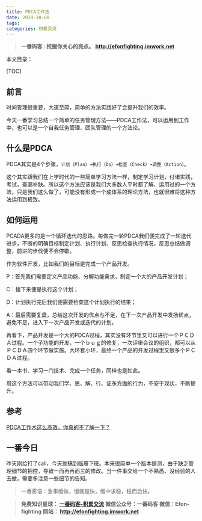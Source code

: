 ```yaml
---
title: PDCA工作法
date: 2019-10-08
tags: 
categories: 积累交流
---
```


> **一番码客 : 挖掘你关心的亮点。**
> **http://efonfighting.imwork.net**

本文目录：

[TOC]

## 前言

时间管理很重要，大道至简，简单的方法实践好了会提升我们的效率。

今天一番学习总结一个简单的任务管理方法——PDCA工作法，可以运用到工作中，也可以是一个自我任务管理、团队管理的一个方法论。

<!-- more -->

## 什么是PDCA

PDCA其实是4个步骤，`计划（Plan）→执行（Do）→检查（Check）→调整（Action）`。

这个其实跟我们在上学时代的一些简单学习方法一样，制定学习计划，付诸实践，考试，查漏补缺。所以这个方法应该是我们大多数人平时都了解、运用过的一个方法，只是我们这么做了，可能没有形成一个成体系的理论方法，也就很难将这种方法运用到极致。

## 如何运用

PCADA更多的是一个循环迭代的思路。每做完一轮PDCA我们便完成了一轮迭代进步，不断的明确目标制定计划、执行计划、反思检查执行情况，反思总结做调整，前进的步伐便不会停歇。

作为软件开发，比如我们的目标是完成一个产品开发。

P：首先我们需要定义产品功能、分解功能需求，制定一个大的产品开发计划；

C：接下来便是执行这个计划；

D：计划执行完后我们便需要检查这个计划执行的结果；

A：最后需要复盘，总结这次开发的优点与不足，在下一次产品开发中发扬优点，避免不足，进入下一次产品开发或迭代的计划。

再看下，产品开发是一个大的PDCA过程，其实没有环节里又可以进行一个ＰＣＤＡ过程。一个子功能的开发，一个ｂｕｇ的修复，一次评审会议的组织，都可以从ＰＣＤＡ四个环节做实施。大环套小环，最终一个产品的开发过程里又很多个ＰＣＤＡ过程。

看一本书、学习一门技术、完成一个任务，同样也是如此。

用这个方法可以带动我们学、思、解、行、证多方面的行为，不安于现状，不断提升。





## 参考

[PDCA工作术这么高效，你真的不了解一下？](https://mp.weixin.qq.com/s/KIwp3uNuDCW9XS7Gs8K4Hg)

## 一番今日

昨天刚给打了call，今天就搞到临晨下班。本来很简单一个版本提测，由于缺乏管理细节的把控，导致一而再再而三的修改。当一件事交给一个不熟悉、没经验的人去做，需要多注意一些细节的告知。


> 一番雾语：急事缓做，慢就是快，缓中求稳，稳而后快。



> **免费知识星球： [一番码客-积累交流]([wwww](https://t.zsxq.com/NRVBURr))**
> **微信公众号：一番码客**
> **微信：Efon-fighting**
> **网站： http://efonfighting.imwork.net**